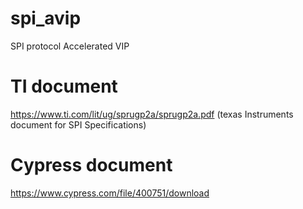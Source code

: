 # spi_avip
SPI protocol Accelerated VIP 

# TI document 
https://www.ti.com/lit/ug/sprugp2a/sprugp2a.pdf (texas Instruments document for SPI Specifications)

# Cypress document 
https://www.cypress.com/file/400751/download
